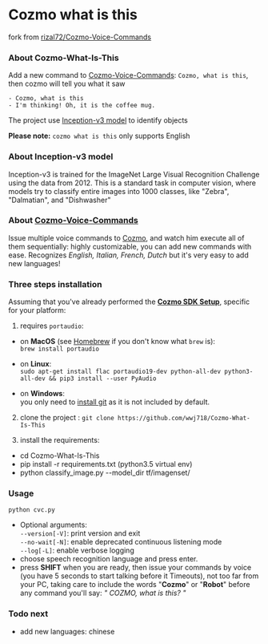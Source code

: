 # Cozmo what is this
fork from [rizal72/Cozmo-Voice-Commands](https://github.com/rizal72/Cozmo-Voice-Commands)

### About Cozmo-What-Is-This
Add a new command to [Cozmo-Voice-Commands](https://github.com/rizal72/Cozmo-Voice-Commands): `Cozmo, what is this`, then cozmo will tell you what it saw

```
- Cozmo, what is this 
- I'm thinking! Oh, it is the coffee mug.
```

The project use [Inception-v3 model](https://www.tensorflow.org/tutorials/image_recognition) to  identify objects

**Please note:**  `cozmo what is this` only supports English


### About Inception-v3 model
Inception-v3 is trained for the ImageNet Large Visual Recognition Challenge using the data from 2012. This is a standard task in computer vision, where models try to classify entire images into 1000 classes, like "Zebra", "Dalmatian", and "Dishwasher"


### About [Cozmo-Voice-Commands](https://github.com/rizal72/Cozmo-Voice-Commands)
Issue multiple voice commands to [Cozmo](https://anki.com/en-us/cozmo), and watch him execute all of them sequentially: highly customizable, you can add new commands with ease. Recognizes *English, Italian, French, Dutch* but it's very easy to add new languages!


### Three steps installation
Assuming that you've already performed the [**Cozmo SDK Setup**](http://cozmosdk.anki.com/docs/), specific for your platform:  

1.  requires `portaudio`:

  * on **MacOS** (see [Homebrew](http://brew.sh/index_it.html) if you don't know what `brew` is):  
`brew install portaudio`

  * on **Linux**:  
`sudo apt-get install flac portaudio19-dev python-all-dev python3-all-dev && pip3 install --user PyAudio`

  * on **Windows**:  
you only need to [install git](https://git-scm.com/download/win) as it is not included by default.  

2. clone the project :  `git clone https://github.com/wwj718/Cozmo-What-Is-This`

3. install the requirements:

  *  cd Cozmo-What-Is-This
  *  pip install -r requirements.txt (python3.5 virtual env)
  *  python classify_image.py  --model_dir tf/imagenset/

### Usage
`python cvc.py`

  * Optional arguments:  
`--version[-V]`: print version and exit  
`--no-wait[-N]`: enable deprecated continuous listening mode  
`--log[-L]`: enable verbose logging  
* choose speech recognition language and press enter.
* press **SHIFT** when you are ready, then issue your commands by voice (you have 5 seconds to start talking before it Timeouts), not too far from your PC, taking care to include the words "**Cozmo**" or "**Robot**" before any command you'll say: _" COZMO, what is this? "_  



### Todo next
*  add new languages: chinese


